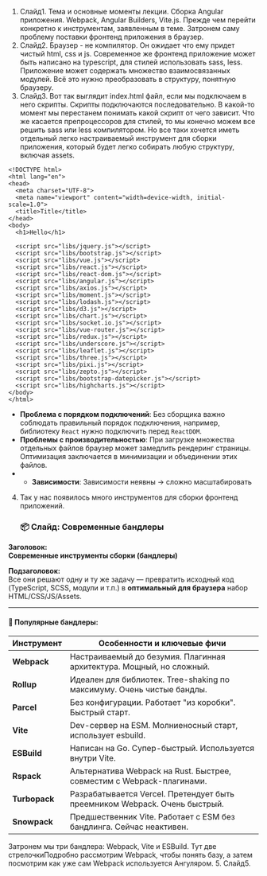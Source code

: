 1. Слайд1. Тема и основные моменты лекции.
   Сборка Angular приложения. Webpack, Angular Builders, Vite.js.
   Прежде чем перейти конкретно к инструментам, заявленным в теме. Затронем саму проблему поставки фронтенд приложения в браузер.
2. Слайд2. Браузер - не компилятор. Он ожидает что ему придет чистый html, css и js. Современное же фронтенд приложение может быть написано на typescript, для стилей использовать sass, less. Приложение может содержать множество взаимосвязанных модулей. Всё это нужно преобразовать в структуру, понятную браузеру.
3. Слайд3. Вот так выглядит index.html файл, если мы подключаем в него скрипты. Скрипты подключаются последовательно. В какой-то момент мы перестанем понимать какой скрипт от чего зависит. Что же касается препроцессоров для стилей, то мы конечно можем все решить sass или less компилятором. Но все таки хочется иметь отдельный легко настраиваемый инструмент для сборки приложения, который будет легко собирать любую структуру, включая assets.
```
<!DOCTYPE html>
<html lang="en">
<head>
  <meta charset="UTF-8">
  <meta name="viewport" content="width=device-width, initial-scale=1.0">
  <title>Title</title>
</head>
<body>
  <h1>Hello</h1>

  <script src="libs/jquery.js"></script>
  <script src="libs/bootstrap.js"></script>
  <script src="libs/vue.js"></script>
  <script src="libs/react.js"></script>
  <script src="libs/react-dom.js"></script>
  <script src="libs/angular.js"></script>
  <script src="libs/axios.js"></script>
  <script src="libs/moment.js"></script>
  <script src="libs/lodash.js"></script>
  <script src="libs/d3.js"></script>
  <script src="libs/chart.js"></script>
  <script src="libs/socket.io.js"></script>
  <script src="libs/vue-router.js"></script>
  <script src="libs/redux.js"></script>
  <script src="libs/underscore.js"></script>
  <script src="libs/leaflet.js"></script>
  <script src="libs/three.js"></script>
  <script src="libs/pixi.js"></script>
  <script src="libs/zepto.js"></script>
  <script src="libs/bootstrap-datepicker.js"></script>
  <script src="libs/highcharts.js"></script>
</body>
</html>   
```
- **Проблема с порядком подключений**: Без сборщика важно соблюдать правильный порядок подключения, например, библиотеку `React` нужно подключить перед `ReactDOM`.
- **Проблемы с производительностью**: При загрузке множества отдельных файлов браузер может замедлить рендеринг страницы. Оптимизация заключается в минимизации и объединении этих файлов.
- - **Зависимости**: Зависимости неявны → сложно масштабировать
4. Так у нас появилось много инструментов для сборки фронтенд приложений.
   ### 📦 Слайд: Современные бандлеры

**Заголовок:**  
**Современные инструменты сборки (бандлеры)**

**Подзаголовок:**  
Все они решают одну и ту же задачу — превратить исходный код (TypeScript, SCSS, модули и т.п.) в **оптимальный для браузера** набор HTML/CSS/JS/Assets.

---

#### 🔧 Популярные бандлеры:

|Инструмент|Особенности и ключевые фичи|
|---|---|
|**Webpack**|Настраиваемый до безумия. Плагинная архитектура. Мощный, но сложный.|
|**Rollup**|Идеален для библиотек. Tree-shaking по максимуму. Очень чистые бандлы.|
|**Parcel**|Без конфигурации. Работает "из коробки". Быстрый старт.|
|**Vite**|Dev-сервер на ESM. Молниеносный старт, использует esbuild.|
|**ESBuild**|Написан на Go. Супер-быстрый. Используется внутри Vite.|
|**Rspack**|Альтернатива Webpack на Rust. Быстрее, совместим с Webpack-плагинами.|
|**Turbopack**|Разрабатывается Vercel. Претендует быть преемником Webpack. Очень быстрый.|
|**Snowpack**|Предшественник Vite. Работает с ESM без бандлинга. Сейчас неактивен.|
   Затронем мы три бандлера: Webpack, Vite и ESBuild. Тут две стрелочкиПодробно рассмотрим Webpack, чтобы понять базу, а затем посмотрим как уже сам Webpack используется Ангуляром.
5. Слайд5.
   